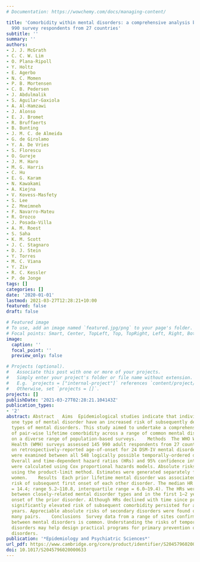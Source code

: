 ```yaml
---
# Documentation: https://wowchemy.com/docs/managing-content/

title: 'Comorbidity within mental disorders: a comprehensive analysis based on 145
  990 survey respondents from 27 countries'
subtitle: ''
summary: ''
authors:
- J. J. McGrath
- C. C. W. Lim
- O. Plana-Ripoll
- Y. Holtz
- E. Agerbo
- N. C. Momen
- P. B. Mortensen
- C. B. Pedersen
- J. Abdulmalik
- S. Aguilar-Gaxiola
- A. Al-Hamzawi
- J. Alonso
- E. J. Bromet
- R. Bruffaerts
- B. Bunting
- J. M. C. de Almeida
- G. de Girolamo
- Y. A. De Vries
- S. Florescu
- O. Gureje
- J. M. Haro
- M. G. Harris
- C. Hu
- E. G. Karam
- N. Kawakami
- A. Kiejna
- V. Kovess-Masfety
- S. Lee
- Z. Mneimneh
- F. Navarro-Mateu
- R. Orozco
- J. Posada-Villa
- A. M. Roest
- S. Saha
- K. M. Scott
- J. C. Stagnaro
- D. J. Stein
- Y. Torres
- M. C. Viana
- Y. Ziv
- R. C. Kessler
- P. de Jonge
tags: []
categories: []
date: '2020-01-01'
lastmod: 2021-03-27T12:28:21+10:00
featured: false
draft: false

# Featured image
# To use, add an image named `featured.jpg/png` to your page's folder.
# Focal points: Smart, Center, TopLeft, Top, TopRight, Left, Right, BottomLeft, Bottom, BottomRight.
image:
  caption: ''
  focal_point: ''
  preview_only: false

# Projects (optional).
#   Associate this post with one or more of your projects.
#   Simply enter your project's folder or file name without extension.
#   E.g. `projects = ["internal-project"]` references `content/project/deep-learning/index.md`.
#   Otherwise, set `projects = []`.
projects: []
publishDate: '2021-03-27T02:28:21.104143Z'
publication_types:
- '2'
abstract: Abstract   Aims  Epidemiological studies indicate that individuals with
  one type of mental disorder have an increased risk of subsequently developing other
  types of mental disorders. This study aimed to undertake a comprehensive analysis
  of pair-wise lifetime comorbidity across a range of common mental disorders based
  on a diverse range of population-based surveys.    Methods  The WHO World Mental
  Health (WMH) surveys assessed 145 990 adult respondents from 27 countries. Based
  on retrospectively-reported age-of-onset for 24 DSM-IV mental disorders, associations
  were examined between all 548 logically possible temporally-ordered disorder pairs.
  Overall and time-dependent hazard ratios (HRs) and 95% confidence intervals (CIs)
  were calculated using Cox proportional hazards models. Absolute risks were estimated
  using the product-limit method. Estimates were generated separately for men and
  women.    Results  Each prior lifetime mental disorder was associated with an increased
  risk of subsequent first onset of each other disorder. The median HR was 12.1 (mean
  = 14.4; range 5.2–110.8, interquartile range = 6.0–19.4). The HRs were most prominent
  between closely-related mental disorder types and in the first 1–2 years after the
  onset of the prior disorder. Although HRs declined with time since prior disorder,
  significantly elevated risk of subsequent comorbidity persisted for at least 15
  years. Appreciable absolute risks of secondary disorders were found over time for
  many pairs.    Conclusions  Survey data from a range of sites confirms that comorbidity
  between mental disorders is common. Understanding the risks of temporally secondary
  disorders may help design practical programs for primary prevention of secondary
  disorders.
publication: '*Epidemiology and Psychiatric Sciences*'
url_pdf: https://www.cambridge.org/core/product/identifier/S2045796020000633/type/journal_article
doi: 10.1017/S2045796020000633
---
```

